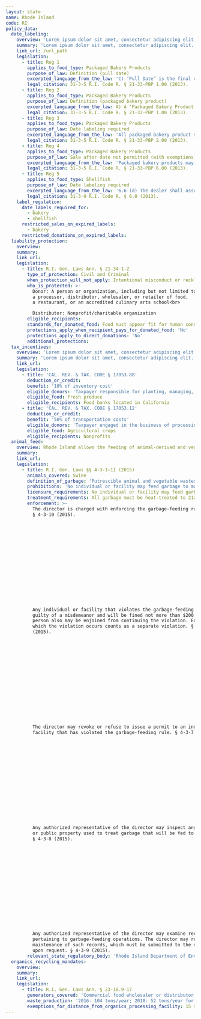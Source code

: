 ```yaml
---
layout: state
name: Rhode Island
code: RI
policy_data:
  date_labeling:
    overview: 'Lorem ipsum dolor sit amet, consectetur adipiscing elit. Curabitur tellus mi, consequat at laoreet eget, vestibulum nec dolor. Vivamus volutpat quam ac quam bibendum rutrum.'
    summary: 'Lorem ipsum dolor sit amet, consectetur adipiscing elit. Curabitur tellus mi, consequat at laoreet eget, vestibulum nec dolor. Vivamus volutpat quam ac quam bibendum rutrum.'
    link_url: /url_path
    legislation:
      - title: Reg 1
        applies_to_food_type: Packaged Bakery Products
        purpose_of_law: Definition (pull date)
        excerpted_language_from_the_law: 'C) ‘Pull Date’ is the final date or day as established by the packer or manufacturer upon which a packaged bakery product may be sold, except as provided under Chapter 21-33, Section 3 and Section R21-33-PBP 6.00 of these rules and regulations.'
        legal_citation: 31-3-5 R.I. Code R. § 21-33-PBP 1.00 (2013).
      - title: Reg 2
        applies_to_food_type: Packaged Bakery Products
        purpose_of_law: Definition (packaged bakery product)
        excerpted_language_from_the_law: A) A ‘Packaged Bakery Product’ is a packaged bakery or bakery-type product consisting of flour and other ingredients having a normal shelf life as established by the manufacturer or distributor of sixty (60) days or less. The term shall not include frozen or canned products or foods which are or may be baked as part of a cooking or preparation procedure.
        legal_citation: 31-3-5 R.I. Code R. § 21-33-PBP 1.00 (2013).
      - title: Reg 3
        applies_to_food_type: Packaged Bakery Products
        purpose_of_law: Date labeling required
        excerpted_language_from_the_law: 'All packaged bakery product sold in this state shall have a pull date in a conspicuous place upon each package in which they are sold in accordance with these regulations and Chapter 21-33 of Rhode Island General Laws of 1956, as amended.'
        legal_citation: 31-3-5 R.I. Code R. § 21-33-PBP 2.00 (2013).
      - title: Reg 4
        applies_to_food_type: Packaged Bakery Products
        purpose_of_law: Sale after date not permitted (with exemptions)
        excerpted_language_from_the_law: 'Packaged bakery products may be sold after their ‘Pull Date’, provided however, that: (1) Such products are segregated from such products which have not passed their ‘Pull Date’, and (2) Shelf markers or placards, or markings on the individual packages clearly identify such products as being offered for sale ‘Past Date’. The requirements of this section do not apply to any business whose exclusive purpose is the sale of past-date bakery products.'
        legal_citation: 31-3-5 R.I. Code R. § 21-33-PBP 6.00 (2013).
      - title: Reg 5
        applies_to_food_type: Shellfish
        purpose_of_law: Date labeling required
        excerpted_language_from_the_law: '6.6 (d) The dealer shall assure that each package containing less than 64 fluid ounces of fresh or frozen shellfish shall have: (i) The shucker-packer’s or repacker’s license number on the label; and (ii) A “SELL BY DATE” which provides a reasonable subsequent shelf-life or the words “BEST IF USED BY” followed by a date when the product would be expected to reach the end of its shelf-life. The date shall consist of the abbreviation for the month and number of the day of the month. For frozen shellfish, the year will be added to the date.'
        legal_citation: 31-3-9 R.I. Code R. § 6.0 (2013).
    label_regulation:
      date_labels_required_for:
        - bakery
        - shellfish
      restricted_sales_on_expired_labels:
        - bakery
      restricted_donations_on_expired_labels:
  liability_protection:
    overview:
    summary:
    link_url:
    legislation:
      - title: R.I. Gen. Laws Ann. § 21-34-1—2
        type_of_protection: Civil and Criminal
        when_protection_will_not_apply: Intentional misconduct or recklessness
        who_is_protected: >-
          Donor: A person or organization, including but not limited to a farmer,
          a processor, distributor, wholesaler, or retailer of food,
          a restaurant, or an accredited culinary arts school<br>

          Distributor: Nonprofit/charitable organization
        eligible_recipients:
        standards_for_donated_food: Food must appear fit for human consumption
        protections_apply_when_recipient_pays_for_donated_food: 'No'
        protections_apply_to_direct_donations: 'No'
        additional_protections:
  tax_incentives:
    overview: 'Lorem ipsum dolor sit amet, consectetur adipiscing elit. Curabitur tellus mi, consequat at laoreet eget, vestibulum nec dolor. Vivamus volutpat quam ac quam bibendum rutrum.'
    summary: 'Lorem ipsum dolor sit amet, consectetur adipiscing elit. Curabitur tellus mi, consequat at laoreet eget, vestibulum nec dolor. Vivamus volutpat quam ac quam bibendum rutrum.'
    link_url:
    legislation:
      - title: 'CAL. REV. & TAX. CODE § 17053.88'
        deduction_or_credit:
        benefit: '10% of inventory cost'
        eligible_donors: 'Taxpayer responsible for planting, managing, and harvesting crops'
        eligible_food: Fresh produce
        eligible_recipients: Food banks located in California
      - title: 'CAL. REV. & TAX. CODE § 17053.12'
        deduction_or_credit:
        benefit: '50% of transportation costs'
        eligible_donors: 'Taxpayer engaged in the business of processing, distributing, or selling agricultural products'
        eligible_food: Agricultural crops
        eligible_recipients: Nonprofits
  animal_feed:
    overview: Rhode Island allows the feeding of animal-derived and vegetable waste to four or fewer swine provided that it has been properly heat-treated and fed by a licensed facility. Individuals may feed household garbage to an unlimited number of their own swine without heat-treating it and without a permit.
    summary:
    link_url:
    legislation:
      - title: R.I. Gen. Laws §§ 4-3-1–11 (2015)
        animals_covered: Swine
        definition_of_garbage: 'Putrescible animal and vegetable wastes resulting from the handling, preparation, cooking and consumption of foods including animal carcasses or parts. § 4-3-1 (2015).'
        prohibitions: 'No individual or facility may feed garbage to more than four swine. Individuals may feed household garbage to their own swine, even if they feed more than four swine. § 4-3-2 (2015).'
        licensure_requirements: No individual or facility may feed garbage to swine without obtaining an annual permit from the state. § 4-3-3 (2015).
        treatment_requirements: All garbage must be heat-treated to 212 degrees Fahrenheit for at least 30 minutes or else treated in some manner approved by the director. § 4-3-6 (2015).
        enforcement: >-
          The director is charged with enforcing the garbage-feeding rule.
          § 4-3-10 (2015).

















          Any individual or facility that violates the garbage-feeding rule is
          guilty of a misdemeanor and will be fined not more than $200. That
          person also may be enjoined from continuing the violation. Each day on
          which the violation occurs counts as a separate violation. § 4-3-11
          (2015).

















          The director may revoke or refuse to issue a permit to an individual or
          facility that has violated the garbage-feeding rule. § 4-3-7 (2015).

















          Any authorized representative of the director may inspect any private
          or public property used to treat garbage that will be fed to swine.
          § 4-3-8 (2015).

















          Any authorized representative of the director may examine records
          pertaining to garbage-feeding operations. The director may require
          maintenance of such records, which must be submitted to the director
          upon request. § 4-3-9 (2015).
        relevant_state_regulatory_body: 'Rhode Island Department of Environmental Management (§ 4-3-10 (2015)), <a href="http://www.dem.ri.gov/">http://www.dem.ri.gov/</a>.'
  organics_recycling_mandates:
    overview:
    summary:
    link_url:
    legislation:
      - title: R.I. Gen. Laws Ann. § 23-18.9-17
        generators_covered: 'Commercial food wholesaler or distributor, industrial food manufacturer or processor, supermarket, resort or conference center, banquet hall, restaurant, religious institution, military installation, prison, corporation, hospital or other medical care institution, casino, and covered educational facility.'
        waste_production: '2016: 104 tons/year; 2018: 52 tons/year for covered educational facilities'
        exemptions_for_distance_from_organics_processing_facility: 15 miles. Waiver from the above requirements if the landfill tipping fee is less than the fee charged by an authorized composting or anaerobic digestion facility located within 15 miles of the business.
---
```

